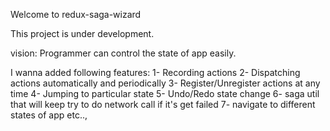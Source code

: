 Welcome to redux-saga-wizard

This project is under development.

vision: Programmer can control the state of app easily.

I wanna added following features:
1- Recording actions
2- Dispatching actions automatically and periodically
3- Register/Unregister actions at any time
4- Jumping to particular state
5- Undo/Redo state change
6- saga util that will keep try to do network call if it's get failed
7- navigate to different states of app
etc.., 
